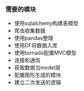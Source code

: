 ### 需要的模块
- 使用sqlalchemy构建表模型
- 爬虫收集数据
- 使用pandas整理
- 使用DF将数据入库
- 使用tornado配置MVC模型
- 连接和通信
- 获取数据当model层
- 配置图形生成的模块
- 建立二次发送的逻辑

